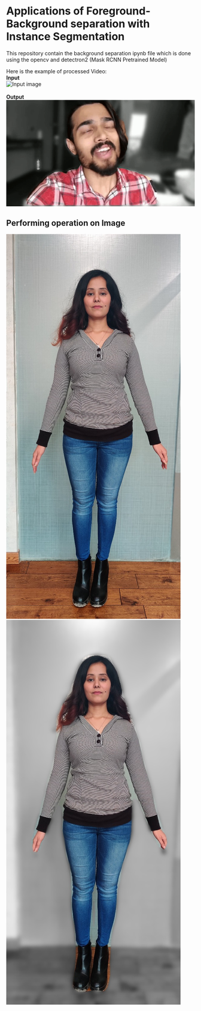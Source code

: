 # Applications of Foreground-Background separation with Instance Segmentation
 This repository contain the background separation ipynb file which is done using the opencv and detectron2 (Mask RCNN Pretrained Model)
 
 Here is the example of processed Video:
 <br>
 <b>Input</b>
 <br>
![Input image](assest/input.gif)
 <br>
 <br>
 <b>Output</b>
 <br>
![output image](assest/final_bb_output_2_1.gif)

## Performing operation on Image

![Input image](assest/Input_image.jpg.jpeg) ![Output image](assest/output_image.jpg)
 
